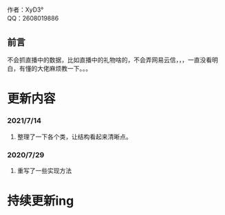   ##  
  作者：XyD3°  
  QQ：2608019886  
  ## 前言
  不会抓直播中的数据，比如直播中的礼物啥的，不会弄网易云信，，，一直没看明白，有懂的大佬麻烦教一下。。。

  #  更新内容  
  ### 2021/7/14  
  1. 整理了一下各个类，让结构看起来清晰点。
  
  ### 2020/7/29  
  1. 重写了一些实现方法


  #  持续更新ing  
